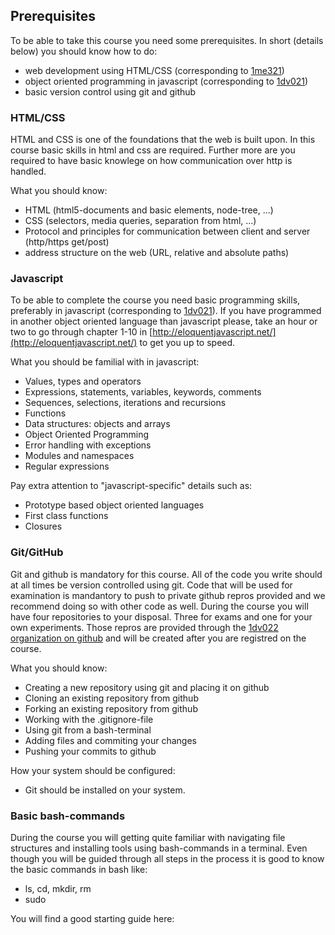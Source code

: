 ## Prerequisites
To be able to take this course you need some prerequisites. In short (details below) you should know how to do:

* web development using HTML/CSS (corresponding to [1me321](#))
* object oriented programming in javascript (corresponding to [1dv021](https://coursepress.lnu.se/grundlaggande-programmering/))
* basic version control using git and github

### HTML/CSS
HTML and CSS is one of the foundations that the web is built upon. In this course basic skills in html and css are required. Further more are you required to have basic knowlege on how communication over http is handled.

What you should know:
* HTML (html5-documents and basic elements, node-tree, ...)
* CSS (selectors, media queries, separation from html, ...)
* Protocol and principles for communication between client and server (http/https get/post)
* address structure on the web (URL, relative and absolute paths)

### Javascript
To be able to complete the course you need basic programming skills, preferably in javascript (corresponding to [1dv021](https://github.com/1dv021)). If you have programmed in another object oriented language than javascript please, take an hour or two to go through chapter 1-10 in [http://eloquentjavascript.net/](http://eloquentjavascript.net/) to get you up to speed. 

What you should be familial with in javascript:
* Values, types and operators
* Expressions, statements, variables, keywords, comments
* Sequences, selections, iterations and recursions
* Functions
* Data structures: objects and arrays
* Object Oriented Programming
* Error handling with exceptions
* Modules and namespaces
* Regular expressions

Pay extra attention to "javascript-specific" details such as:
* Prototype based object oriented languages
* First class functions
* Closures

### Git/GitHub
Git and github is mandatory for this course. All of the code you write should at all times be version controlled using git. Code that will be used for examination is mandantory to push to private github repros provided and we recommend doing so with other code as well. During the course you will have four repositories to your disposal. Three for exams and one for your own experiments. Those repros are provided through the [1dv022 organization on github](http://github.com/1dv022) and will be created after you are registred on the course. 

What you should know:
* Creating a new repository using git and placing it on github
* Cloning an existing repository from github
* Forking an existing repository from github
* Working with the .gitignore-file
* Using git from a bash-terminal
* Adding files and commiting your changes
* Pushing your commits to github

How your system should be configured:
* Git should be installed on your system. 

### Basic bash-commands
During the course you will getting quite familiar with navigating file structures and installing tools using bash-commands in a terminal. Even though you will be guided through all steps in the process it is good to know the basic commands in bash like:
* ls, cd, mkdir, rm
* sudo

You will find a good starting guide here:


